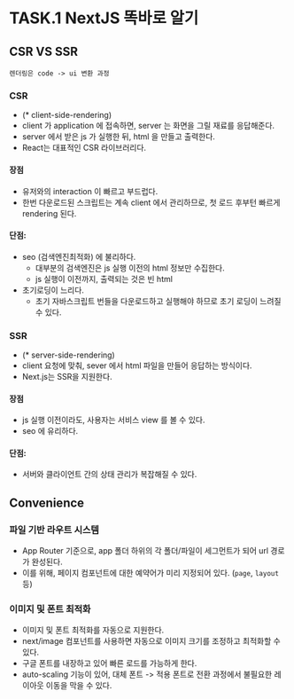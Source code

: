 # TASK.1 NextJS 똑바로 알기

## CSR VS SSR

```
렌더링은 code -> ui 변환 과정
```

### CSR
- (* client-side-rendering)
- client 가 application 에 접속하면, server 는 화면을 그릴 재료를 응답해준다.
- server 에서 받은 js 가 실행한 뒤, html 을 만들고 출력한다.
- React는 대표적인 CSR 라이브러리다.

#### 장점
- 유저와의 interaction 이 빠르고 부드럽다.
- 한번 다운로드된 스크립트는 계속 client 에서 관리하므로, 첫 로드 후부턴 빠르게 rendering 된다.

#### 단점:
- seo (검색엔진최적화) 에 불리하다.
  - 대부분의 검색엔진은 js 실행 이전의 html 정보만 수집한다.
  - js 실행이 이전까지, 출력되는 것은 빈 html
- 초기로딩이 느리다.
  - 초기 자바스크립트 번들을 다운로드하고 실행해야 하므로 초기 로딩이 느려질 수 있다.

### SSR 
- (* server-side-rendering)
- client 요청에 맞춰, sever 에서 html 파일을 만들어 응답하는 방식이다.
- Next.js는 SSR을 지원한다.

#### 장점
- js 실행 이전이라도, 사용자는 서비스 view 를 볼 수 있다.
- seo 에 유리하다.

#### 단점:
- 서버와 클라이언트 간의 상태 관리가 복잡해질 수 있다.



## Convenience

### 파일 기반 라우트 시스템
- App Router 기준으로, app 폴더 하위의 각 폴더/파일이 세그먼트가 되어 url 경로가 완성된다.
- 이를 위해, 페이지 컴포넌트에 대한 예약어가 미리 지정되어 있다. (`page`, `layout` 등)


### 이미지 및 폰트 최적화
- 이미지 및 폰트 최적화를 자동으로 지원한다.
- next/image 컴포넌트를 사용하면 자동으로 이미지 크기를 조정하고 최적화할 수 있다.
- 구글 폰트를 내장하고 있어 빠른 로드를 가능하게 한다.
- auto-scaling 기능이 있어, 대체 폰트 -> 적용 폰트로 전환 과정에서 불필요한 레이아웃 이동을 막을 수 있다.